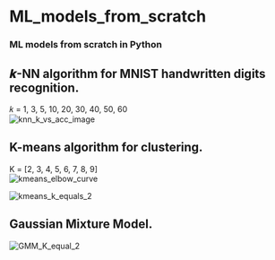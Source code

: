 # ML_models_from_scratch
### ML models from scratch in Python


## 𝒌-NN algorithm for MNIST handwritten digits recognition.<br>
𝑘 = 1, 3, 5, 10, 20, 30, 40, 50, 60 <br>
![knn_k_vs_acc_image](https://user-images.githubusercontent.com/89548674/211729868-b82be2e7-a24b-4270-860a-ab83a122bc65.png)<br>

## K-means algorithm for clustering.<br>
K  =  [2, 3, 4, 5, 6, 7, 8, 9] <br>
![kmeans_elbow_curve](https://user-images.githubusercontent.com/89548674/211729989-39f873fc-2fa6-4b12-ba9f-89e55877786b.png)<br>

![kmeans_k_equals_2](https://user-images.githubusercontent.com/89548674/211730037-41d1d394-6e95-4620-8304-94f094bb00e2.png)

## Gaussian Mixture Model.<br>

![GMM_K_equal_2](https://user-images.githubusercontent.com/89548674/211730070-5b2d0a36-f97c-40ed-b234-1b0419ed827d.png)





